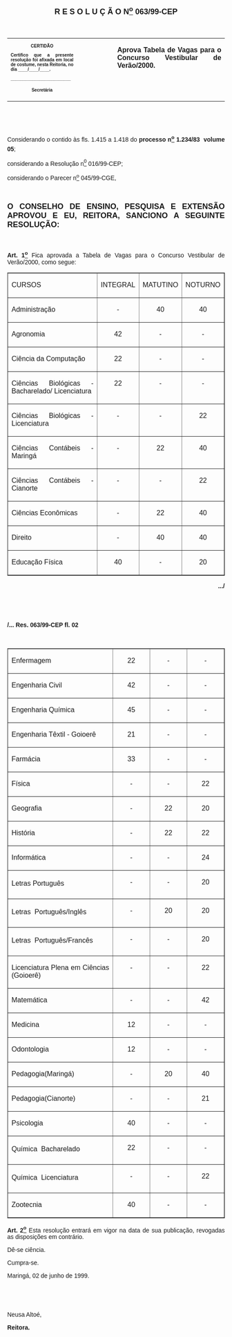 <BODY>

<B><FONT FACE="Arial" SIZE=4><P ALIGN="CENTER"></P>
<P ALIGN="CENTER">R E S O L U &Ccedil; &Atilde; O  N<U><SUP>o</U></SUP> 063/99-CEP</P>
</B></FONT><FONT FACE="Arial"><P ALIGN="JUSTIFY"></P>
<P ALIGN="JUSTIFY">&nbsp;</P></FONT>
<TABLE CELLSPACING=0 BORDER=0 CELLPADDING=7 WIDTH=621>
<TR><TD WIDTH="32%" VALIGN="TOP">
<B><FONT FACE="Arial" SIZE=1><P ALIGN="CENTER">CERTID&Atilde;O</P>
<P ALIGN="JUSTIFY">   Certifico que a presente resolu&ccedil;&atilde;o foi afixada em local de costume, nesta Reitoria, no dia ____/____/____.</P>
<P ALIGN="JUSTIFY"></P>
<P ALIGN="JUSTIFY">_________________________</P>
<P ALIGN="CENTER">Secret&aacute;ria</B></FONT></TD>
<TD WIDTH="17%" VALIGN="TOP">&nbsp;</TD>
<TD WIDTH="52%" VALIGN="TOP">
<B><FONT FACE="Arial"><P ALIGN="JUSTIFY">Aprova Tabela de Vagas para o Concurso Vestibular de Ver&atilde;o/2000.</P>
<P ALIGN="JUSTIFY"></B></FONT></TD>
</TR>
</TABLE>

<FONT FACE="Arial"><P ALIGN="JUSTIFY">&nbsp;</P>
<P ALIGN="JUSTIFY">&nbsp;</P>
<P ALIGN="JUSTIFY">&#9;Considerando o contido &agrave;s fls. 1.415 a 1.418 do <B>processo n<U><SUP>o</U></SUP> 1.234/83  volume 05</B>;</P>
<P ALIGN="JUSTIFY">&#9;considerando a Resolu&ccedil;&atilde;o n<U><SUP>0</U></SUP> 016/99-CEP;</P>
<P ALIGN="JUSTIFY">considerando o Parecer n<U><SUP>o</U></SUP> 045/99-CGE,</P>
<P ALIGN="JUSTIFY"></P>
<P ALIGN="JUSTIFY">&nbsp;</P>
</FONT><B><FONT FACE="Arial" SIZE=4><P ALIGN="JUSTIFY">O CONSELHO DE ENSINO, PESQUISA E EXTENS&Atilde;O APROVOU E EU, REITORA, SANCIONO A SEGUINTE RESOLU&Ccedil;&Atilde;O:</P>
</B></FONT><FONT FACE="Arial"><P ALIGN="JUSTIFY"></P>
<P ALIGN="JUSTIFY">&nbsp;</P>
<P ALIGN="JUSTIFY">&#9;<B>Art. 1<U><SUP>o</B></U></SUP> Fica aprovada a Tabela de Vagas para o Concurso Vestibular de Ver&atilde;o/2000, como segue:</P>
<P ALIGN="JUSTIFY"></P></FONT>
<TABLE BORDER CELLSPACING=2 CELLPADDING=7 WIDTH=603>
<TR><TD WIDTH="48%" VALIGN="TOP">
<FONT FACE="Arial"><P ALIGN="JUSTIFY">CURSOS</FONT></TD>
<TD WIDTH="17%" VALIGN="TOP">
<FONT FACE="Arial"><P ALIGN="JUSTIFY">INTEGRAL</FONT></TD>
<TD WIDTH="17%" VALIGN="TOP">
<FONT FACE="Arial"><P ALIGN="JUSTIFY">MATUTINO</FONT></TD>
<TD WIDTH="17%" VALIGN="TOP">
<FONT FACE="Arial"><P ALIGN="JUSTIFY">NOTURNO</FONT></TD>
</TR>
<TR><TD WIDTH="48%" VALIGN="TOP">
<FONT FACE="Arial"><P ALIGN="JUSTIFY">Administra&ccedil;&atilde;o</FONT></TD>
<TD WIDTH="17%" VALIGN="TOP">
<FONT FACE="Arial"><P ALIGN="CENTER">-</FONT></TD>
<TD WIDTH="17%" VALIGN="TOP">
<FONT FACE="Arial"><P ALIGN="CENTER">40</FONT></TD>
<TD WIDTH="17%" VALIGN="TOP">
<FONT FACE="Arial"><P ALIGN="CENTER">40</FONT></TD>
</TR>
<TR><TD WIDTH="48%" VALIGN="TOP">
<FONT FACE="Arial"><P ALIGN="JUSTIFY">Agronomia</FONT></TD>
<TD WIDTH="17%" VALIGN="TOP">
<FONT FACE="Arial"><P ALIGN="CENTER">42</FONT></TD>
<TD WIDTH="17%" VALIGN="TOP">
<FONT FACE="Arial"><P ALIGN="CENTER">-</FONT></TD>
<TD WIDTH="17%" VALIGN="TOP">
<FONT FACE="Arial"><P ALIGN="CENTER">-</FONT></TD>
</TR>
<TR><TD WIDTH="48%" VALIGN="TOP">
<FONT FACE="Arial"><P ALIGN="JUSTIFY">Ci&ecirc;ncia da Computa&ccedil;&atilde;o</FONT></TD>
<TD WIDTH="17%" VALIGN="TOP">
<FONT FACE="Arial"><P ALIGN="CENTER">22</FONT></TD>
<TD WIDTH="17%" VALIGN="TOP">
<FONT FACE="Arial"><P ALIGN="CENTER">-</FONT></TD>
<TD WIDTH="17%" VALIGN="TOP">
<FONT FACE="Arial"><P ALIGN="CENTER">-</FONT></TD>
</TR>
<TR><TD WIDTH="48%" VALIGN="TOP">
<FONT FACE="Arial"><P ALIGN="JUSTIFY">Ci&ecirc;ncias Biol&oacute;gicas - Bacharelado/ Licenciatura</FONT></TD>
<TD WIDTH="17%" VALIGN="TOP">
<FONT FACE="Arial"><P ALIGN="CENTER">22</FONT></TD>
<TD WIDTH="17%" VALIGN="TOP">
<FONT FACE="Arial"><P ALIGN="CENTER">-</FONT></TD>
<TD WIDTH="17%" VALIGN="TOP">
<FONT FACE="Arial"><P ALIGN="CENTER">-</FONT></TD>
</TR>
<TR><TD WIDTH="48%" VALIGN="TOP">
<FONT FACE="Arial"><P ALIGN="JUSTIFY">Ci&ecirc;ncias Biol&oacute;gicas - Licenciatura</FONT></TD>
<TD WIDTH="17%" VALIGN="TOP">
<FONT FACE="Arial"><P ALIGN="CENTER">-</FONT></TD>
<TD WIDTH="17%" VALIGN="TOP">
<FONT FACE="Arial"><P ALIGN="CENTER">-</FONT></TD>
<TD WIDTH="17%" VALIGN="TOP">
<FONT FACE="Arial"><P ALIGN="CENTER">22</FONT></TD>
</TR>
<TR><TD WIDTH="48%" VALIGN="TOP">
<FONT FACE="Arial"><P ALIGN="JUSTIFY">Ci&ecirc;ncias Cont&aacute;beis - Maring&aacute;</FONT></TD>
<TD WIDTH="17%" VALIGN="TOP">
<FONT FACE="Arial"><P ALIGN="CENTER">-</FONT></TD>
<TD WIDTH="17%" VALIGN="TOP">
<FONT FACE="Arial"><P ALIGN="CENTER">22</FONT></TD>
<TD WIDTH="17%" VALIGN="TOP">
<FONT FACE="Arial"><P ALIGN="CENTER">40</FONT></TD>
</TR>
<TR><TD WIDTH="48%" VALIGN="TOP">
<FONT FACE="Arial"><P ALIGN="JUSTIFY">Ci&ecirc;ncias Cont&aacute;beis - Cianorte</FONT></TD>
<TD WIDTH="17%" VALIGN="TOP">
<FONT FACE="Arial"><P ALIGN="CENTER">- </FONT></TD>
<TD WIDTH="17%" VALIGN="TOP">
<FONT FACE="Arial"><P ALIGN="CENTER">-</FONT></TD>
<TD WIDTH="17%" VALIGN="TOP">
<FONT FACE="Arial"><P ALIGN="CENTER">22</FONT></TD>
</TR>
<TR><TD WIDTH="48%" VALIGN="TOP">
<FONT FACE="Arial"><P ALIGN="JUSTIFY">Ci&ecirc;ncias Econ&ocirc;micas</FONT></TD>
<TD WIDTH="17%" VALIGN="TOP">
<FONT FACE="Arial"><P ALIGN="CENTER">-</FONT></TD>
<TD WIDTH="17%" VALIGN="TOP">
<FONT FACE="Arial"><P ALIGN="CENTER">22</FONT></TD>
<TD WIDTH="17%" VALIGN="TOP">
<FONT FACE="Arial"><P ALIGN="CENTER">40</FONT></TD>
</TR>
<TR><TD WIDTH="48%" VALIGN="TOP">
<FONT FACE="Arial"><P ALIGN="JUSTIFY">Direito</FONT></TD>
<TD WIDTH="17%" VALIGN="TOP">
<FONT FACE="Arial"><P ALIGN="CENTER">-</FONT></TD>
<TD WIDTH="17%" VALIGN="TOP">
<FONT FACE="Arial"><P ALIGN="CENTER">40</FONT></TD>
<TD WIDTH="17%" VALIGN="TOP">
<FONT FACE="Arial"><P ALIGN="CENTER">40</FONT></TD>
</TR>
<TR><TD WIDTH="48%" VALIGN="TOP">
<FONT FACE="Arial"><P ALIGN="JUSTIFY">Educa&ccedil;&atilde;o F&iacute;sica</FONT></TD>
<TD WIDTH="17%" VALIGN="TOP">
<FONT FACE="Arial"><P ALIGN="CENTER">40</FONT></TD>
<TD WIDTH="17%" VALIGN="TOP">
<FONT FACE="Arial"><P ALIGN="CENTER">-</FONT></TD>
<TD WIDTH="17%" VALIGN="TOP">
<FONT FACE="Arial"><P ALIGN="CENTER">20</FONT></TD>
</TR>
</TABLE>

<FONT FACE="Arial">
<B><P ALIGN="RIGHT">.../</P>
</B>
</FONT><FONT SIZE=2><P>&nbsp;</P>
</FONT><FONT FACE="Arial"><P>&nbsp;</P>
<B><P>/... Res. 063/99-CEP&#9;&#9;&#9;&#9;&#9;&#9;&#9;&#9;         fl. 02</P>
</B>
<P>&nbsp;</P></FONT>
<TABLE BORDER CELLSPACING=2 CELLPADDING=7 WIDTH=603>
<TR><TD WIDTH="48%" VALIGN="TOP">
<FONT FACE="Arial"><P ALIGN="JUSTIFY">Enfermagem</FONT></TD>
<TD WIDTH="17%" VALIGN="TOP">
<FONT FACE="Arial"><P ALIGN="CENTER">22</FONT></TD>
<TD WIDTH="17%" VALIGN="TOP">
<FONT FACE="Arial"><P ALIGN="CENTER">-</FONT></TD>
<TD WIDTH="17%" VALIGN="TOP">
<FONT FACE="Arial"><P ALIGN="CENTER">-</FONT></TD>
</TR>
<TR><TD WIDTH="48%" VALIGN="TOP">
<FONT FACE="Arial"><P ALIGN="JUSTIFY">Engenharia Civil</FONT></TD>
<TD WIDTH="17%" VALIGN="TOP">
<FONT FACE="Arial"><P ALIGN="CENTER">42</FONT></TD>
<TD WIDTH="17%" VALIGN="TOP">
<FONT FACE="Arial"><P ALIGN="CENTER">-</FONT></TD>
<TD WIDTH="17%" VALIGN="TOP">
<FONT FACE="Arial"><P ALIGN="CENTER">-</FONT></TD>
</TR>
<TR><TD WIDTH="48%" VALIGN="TOP">
<FONT FACE="Arial"><P ALIGN="JUSTIFY">Engenharia Qu&iacute;mica</FONT></TD>
<TD WIDTH="17%" VALIGN="TOP">
<FONT FACE="Arial"><P ALIGN="CENTER">45</FONT></TD>
<TD WIDTH="17%" VALIGN="TOP">
<FONT FACE="Arial"><P ALIGN="CENTER">-</FONT></TD>
<TD WIDTH="17%" VALIGN="TOP">
<FONT FACE="Arial"><P ALIGN="CENTER">-</FONT></TD>
</TR>
<TR><TD WIDTH="48%" VALIGN="TOP">
<FONT FACE="Arial"><P ALIGN="JUSTIFY">Engenharia T&ecirc;xtil - Goioer&ecirc;</FONT></TD>
<TD WIDTH="17%" VALIGN="TOP">
<FONT FACE="Arial"><P ALIGN="CENTER">21</FONT></TD>
<TD WIDTH="17%" VALIGN="TOP">
<FONT FACE="Arial"><P ALIGN="CENTER">-</FONT></TD>
<TD WIDTH="17%" VALIGN="TOP">
<FONT FACE="Arial"><P ALIGN="CENTER">-</FONT></TD>
</TR>
<TR><TD WIDTH="48%" VALIGN="TOP">
<FONT FACE="Arial"><P ALIGN="JUSTIFY">Farm&aacute;cia</FONT></TD>
<TD WIDTH="17%" VALIGN="TOP">
<FONT FACE="Arial"><P ALIGN="CENTER">33</FONT></TD>
<TD WIDTH="17%" VALIGN="TOP">
<FONT FACE="Arial"><P ALIGN="CENTER">-</FONT></TD>
<TD WIDTH="17%" VALIGN="TOP">
<FONT FACE="Arial"><P ALIGN="CENTER">-</FONT></TD>
</TR>
<TR><TD WIDTH="48%" VALIGN="TOP">
<FONT FACE="Arial"><P ALIGN="JUSTIFY">F&iacute;sica</FONT></TD>
<TD WIDTH="17%" VALIGN="TOP">
<FONT FACE="Arial"><P ALIGN="CENTER">-</FONT></TD>
<TD WIDTH="17%" VALIGN="TOP">
<FONT FACE="Arial"><P ALIGN="CENTER">-</FONT></TD>
<TD WIDTH="17%" VALIGN="TOP">
<FONT FACE="Arial"><P ALIGN="CENTER">22</FONT></TD>
</TR>
<TR><TD WIDTH="48%" VALIGN="TOP">
<FONT FACE="Arial"><P ALIGN="JUSTIFY">Geografia</FONT></TD>
<TD WIDTH="17%" VALIGN="TOP">
<FONT FACE="Arial"><P ALIGN="CENTER">-</FONT></TD>
<TD WIDTH="17%" VALIGN="TOP">
<FONT FACE="Arial"><P ALIGN="CENTER">22</FONT></TD>
<TD WIDTH="17%" VALIGN="TOP">
<FONT FACE="Arial"><P ALIGN="CENTER">20</FONT></TD>
</TR>
<TR><TD WIDTH="48%" VALIGN="TOP">
<FONT FACE="Arial"><P ALIGN="JUSTIFY">Hist&oacute;ria</FONT></TD>
<TD WIDTH="17%" VALIGN="TOP">
<FONT FACE="Arial"><P ALIGN="CENTER">-</FONT></TD>
<TD WIDTH="17%" VALIGN="TOP">
<FONT FACE="Arial"><P ALIGN="CENTER">22</FONT></TD>
<TD WIDTH="17%" VALIGN="TOP">
<FONT FACE="Arial"><P ALIGN="CENTER">22</FONT></TD>
</TR>
<TR><TD WIDTH="48%" VALIGN="TOP">
<FONT FACE="Arial"><P ALIGN="JUSTIFY">Inform&aacute;tica</FONT></TD>
<TD WIDTH="17%" VALIGN="TOP">
<FONT FACE="Arial"><P ALIGN="CENTER">-</FONT></TD>
<TD WIDTH="17%" VALIGN="TOP">
<FONT FACE="Arial"><P ALIGN="CENTER">-</FONT></TD>
<TD WIDTH="17%" VALIGN="TOP">
<FONT FACE="Arial"><P ALIGN="CENTER">24</FONT></TD>
</TR>
<TR><TD WIDTH="48%" VALIGN="TOP">
<FONT FACE="Arial"><P ALIGN="JUSTIFY">Letras Portugu&ecirc;s</FONT></TD>
<TD WIDTH="17%" VALIGN="TOP">
<FONT FACE="Arial"><P ALIGN="CENTER">-</FONT></TD>
<TD WIDTH="17%" VALIGN="TOP">
<FONT FACE="Arial"><P ALIGN="CENTER">-</FONT></TD>
<TD WIDTH="17%" VALIGN="TOP">
<FONT FACE="Arial"><P ALIGN="CENTER">20</FONT></TD>
</TR>
<TR><TD WIDTH="48%" VALIGN="TOP">
<FONT FACE="Arial"><P ALIGN="JUSTIFY">Letras  Portugu&ecirc;s/Ingl&ecirc;s</FONT></TD>
<TD WIDTH="17%" VALIGN="TOP">
<FONT FACE="Arial"><P ALIGN="CENTER">-</FONT></TD>
<TD WIDTH="17%" VALIGN="TOP">
<FONT FACE="Arial"><P ALIGN="CENTER">20</FONT></TD>
<TD WIDTH="17%" VALIGN="TOP">
<FONT FACE="Arial"><P ALIGN="CENTER">20</FONT></TD>
</TR>
<TR><TD WIDTH="48%" VALIGN="TOP">
<FONT FACE="Arial"><P ALIGN="JUSTIFY">Letras  Portugu&ecirc;s/Franc&ecirc;s</FONT></TD>
<TD WIDTH="17%" VALIGN="TOP">
<FONT FACE="Arial"><P ALIGN="CENTER">-</FONT></TD>
<TD WIDTH="17%" VALIGN="TOP">
<FONT FACE="Arial"><P ALIGN="CENTER">-</FONT></TD>
<TD WIDTH="17%" VALIGN="TOP">
<FONT FACE="Arial"><P ALIGN="CENTER">20</FONT></TD>
</TR>
<TR><TD WIDTH="48%" VALIGN="TOP">
<FONT FACE="Arial"><P ALIGN="JUSTIFY">Licenciatura Plena em Ci&ecirc;ncias (Goioer&ecirc;)</FONT></TD>
<TD WIDTH="17%" VALIGN="TOP">
<FONT FACE="Arial"><P ALIGN="CENTER">-</FONT></TD>
<TD WIDTH="17%" VALIGN="TOP">
<FONT FACE="Arial"><P ALIGN="CENTER">-</FONT></TD>
<TD WIDTH="17%" VALIGN="TOP">
<FONT FACE="Arial"><P ALIGN="CENTER">22</FONT></TD>
</TR>
<TR><TD WIDTH="48%" VALIGN="TOP">
<FONT FACE="Arial"><P ALIGN="JUSTIFY">Matem&aacute;tica</FONT></TD>
<TD WIDTH="17%" VALIGN="TOP">
<FONT FACE="Arial"><P ALIGN="CENTER">-</FONT></TD>
<TD WIDTH="17%" VALIGN="TOP">
<FONT FACE="Arial"><P ALIGN="CENTER">-</FONT></TD>
<TD WIDTH="17%" VALIGN="TOP">
<FONT FACE="Arial"><P ALIGN="CENTER">42</FONT></TD>
</TR>
<TR><TD WIDTH="48%" VALIGN="TOP">
<FONT FACE="Arial"><P ALIGN="JUSTIFY">Medicina</FONT></TD>
<TD WIDTH="17%" VALIGN="TOP">
<FONT FACE="Arial"><P ALIGN="CENTER">12</FONT></TD>
<TD WIDTH="17%" VALIGN="TOP">
<FONT FACE="Arial"><P ALIGN="CENTER">-</FONT></TD>
<TD WIDTH="17%" VALIGN="TOP">
<FONT FACE="Arial"><P ALIGN="CENTER">-</FONT></TD>
</TR>
<TR><TD WIDTH="48%" VALIGN="TOP">
<FONT FACE="Arial"><P ALIGN="JUSTIFY">Odontologia</FONT></TD>
<TD WIDTH="17%" VALIGN="TOP">
<FONT FACE="Arial"><P ALIGN="CENTER">12</FONT></TD>
<TD WIDTH="17%" VALIGN="TOP">
<FONT FACE="Arial"><P ALIGN="CENTER">-</FONT></TD>
<TD WIDTH="17%" VALIGN="TOP">
<FONT FACE="Arial"><P ALIGN="CENTER">-</FONT></TD>
</TR>
<TR><TD WIDTH="48%" VALIGN="TOP">
<FONT FACE="Arial"><P ALIGN="JUSTIFY">Pedagogia(Maring&aacute;)</FONT></TD>
<TD WIDTH="17%" VALIGN="TOP">
<FONT FACE="Arial"><P ALIGN="CENTER">-</FONT></TD>
<TD WIDTH="17%" VALIGN="TOP">
<FONT FACE="Arial"><P ALIGN="CENTER">20</FONT></TD>
<TD WIDTH="17%" VALIGN="TOP">
<FONT FACE="Arial"><P ALIGN="CENTER">40</FONT></TD>
</TR>
<TR><TD WIDTH="48%" VALIGN="TOP">
<FONT FACE="Arial"><P ALIGN="JUSTIFY">Pedagogia(Cianorte)</FONT></TD>
<TD WIDTH="17%" VALIGN="TOP">
<FONT FACE="Arial"><P ALIGN="CENTER">-</FONT></TD>
<TD WIDTH="17%" VALIGN="TOP">
<FONT FACE="Arial"><P ALIGN="CENTER">-</FONT></TD>
<TD WIDTH="17%" VALIGN="TOP">
<FONT FACE="Arial"><P ALIGN="CENTER">21</FONT></TD>
</TR>
<TR><TD WIDTH="48%" VALIGN="TOP">
<FONT FACE="Arial"><P ALIGN="JUSTIFY">Psicologia</FONT></TD>
<TD WIDTH="17%" VALIGN="TOP">
<FONT FACE="Arial"><P ALIGN="CENTER">40</FONT></TD>
<TD WIDTH="17%" VALIGN="TOP">
<FONT FACE="Arial"><P ALIGN="CENTER">-</FONT></TD>
<TD WIDTH="17%" VALIGN="TOP">
<FONT FACE="Arial"><P ALIGN="CENTER">-</FONT></TD>
</TR>
<TR><TD WIDTH="48%" VALIGN="TOP">
<FONT FACE="Arial"><P ALIGN="JUSTIFY">Qu&iacute;mica  Bacharelado</FONT></TD>
<TD WIDTH="17%" VALIGN="TOP">
<FONT FACE="Arial"><P ALIGN="CENTER">22</FONT></TD>
<TD WIDTH="17%" VALIGN="TOP">
<FONT FACE="Arial"><P ALIGN="CENTER">-</FONT></TD>
<TD WIDTH="17%" VALIGN="TOP">
<FONT FACE="Arial"><P ALIGN="CENTER">-</FONT></TD>
</TR>
<TR><TD WIDTH="48%" VALIGN="TOP">
<FONT FACE="Arial"><P ALIGN="JUSTIFY">Qu&iacute;mica  Licenciatura</FONT></TD>
<TD WIDTH="17%" VALIGN="TOP">
<FONT FACE="Arial"><P ALIGN="CENTER">-</FONT></TD>
<TD WIDTH="17%" VALIGN="TOP">
<FONT FACE="Arial"><P ALIGN="CENTER">-</FONT></TD>
<TD WIDTH="17%" VALIGN="TOP">
<FONT FACE="Arial"><P ALIGN="CENTER">22</FONT></TD>
</TR>
<TR><TD WIDTH="48%" VALIGN="TOP">
<FONT FACE="Arial"><P ALIGN="JUSTIFY">Zootecnia</FONT></TD>
<TD WIDTH="17%" VALIGN="TOP">
<FONT FACE="Arial"><P ALIGN="CENTER">40</FONT></TD>
<TD WIDTH="17%" VALIGN="TOP">
<FONT FACE="Arial"><P ALIGN="CENTER">-</FONT></TD>
<TD WIDTH="17%" VALIGN="TOP">
<FONT FACE="Arial"><P ALIGN="CENTER">-</FONT></TD>
</TR>
</TABLE>

<FONT FACE="Arial"><P ALIGN="JUSTIFY"></P>
<P ALIGN="JUSTIFY">&#9;<B>Art. 2<U><SUP>o</B></U></SUP> Esta resolu&ccedil;&atilde;o entrar&aacute; em vigor na data de sua publica&ccedil;&atilde;o, revogadas as disposi&ccedil;&otilde;es em contr&aacute;rio.</P>
<P ALIGN="JUSTIFY">&#9;D&ecirc;-se ci&ecirc;ncia.</P>
<P ALIGN="JUSTIFY">&#9;Cumpra-se.</P>
<P ALIGN="JUSTIFY"></P>
<P ALIGN="JUSTIFY">Maring&aacute;, 02 de junho de 1999.</P>
<P ALIGN="JUSTIFY"></P>
<P ALIGN="JUSTIFY">&nbsp;</P>
<P ALIGN="JUSTIFY">&nbsp;</P>
<P ALIGN="JUSTIFY">Neusa Alto&eacute;,</P>
<B><P ALIGN="JUSTIFY">Reitora.</P>
</B><P ALIGN="JUSTIFY"></P>
<P ALIGN="JUSTIFY">&nbsp;</P>
<P ALIGN="JUSTIFY">&nbsp;</P></FONT></BODY>
